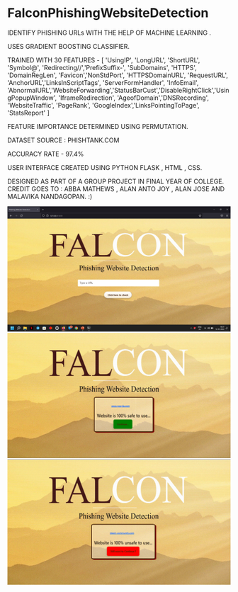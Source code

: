 # FalconPhishingWebsiteDetection
IDENTIFY PHISHING URLs WITH THE HELP OF MACHINE LEARNING .

USES GRADIENT BOOSTING CLASSIFIER.

TRAINED WITH 30 FEATURES - [ 'UsingIP', 'LongURL', 'ShortURL', 'Symbol@', 'Redirecting//','PrefixSuffix-', 'SubDomains', 'HTTPS', 'DomainRegLen', 'Favicon','NonStdPort', 'HTTPSDomainURL', 'RequestURL', 'AnchorURL','LinksInScriptTags', 'ServerFormHandler', 'InfoEmail', 'AbnormalURL','WebsiteForwarding','StatusBarCust','DisableRightClick','UsingPopupWindow', 'IframeRedirection', 'AgeofDomain','DNSRecording', 'WebsiteTraffic', 'PageRank', 'GoogleIndex','LinksPointingToPage', 'StatsReport' ]

FEATURE IMPORTANCE DETERMINED USING PERMUTATION.

DATASET SOURCE : PHISHTANK.COM

ACCURACY RATE - 97.4%

USER INTERFACE CREATED USING PYTHON FLASK , HTML , CSS.

DESIGNED AS PART OF A GROUP PROJECT IN FINAL YEAR OF COLLEGE.
CREDIT GOES TO :
ABBA MATHEWS , ALAN ANTO JOY , ALAN JOSE AND MALAVIKA NANDAGOPAN.
:)

![alt text](https://github.com/alanjok7/FalconPhishingWebsiteDetection/blob/main/Screenshot%201.png?raw=true)
![alt text](https://github.com/alanjok7/FalconPhishingWebsiteDetection/blob/main/Screenshot%202.png?raw=true)
![alt text](https://github.com/alanjok7/FalconPhishingWebsiteDetection/blob/main/Screenshot%203.png?raw=true)
